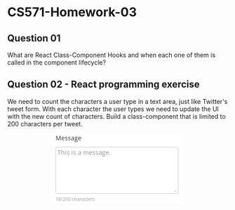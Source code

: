 # CS571-Homework-03
## Question 01
What are React Class-Component Hooks and when each one of them is called in the component lifecycle?
  
## Question 02 - React programming exercise
We need to count the characters a user type in a text area, just like Twitter's tweet form. With each character the user types we need to update the UI with the new count of characters. Build a class-component that is limited to 200 characters per tweet.
  
<p align="center">
  <img width="304" height="160" src="./screenshot.png">
</p>
